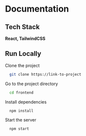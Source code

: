 # Documentation

## Tech Stack

**React, TailwindCSS**

## Run Locally

Clone the project

```bash
  git clone https://link-to-project
```

Go to the project directory

```bash
  cd frontend
```

Install dependencies

```bash
  npm install
```

Start the server

```bash
  npm start
```
